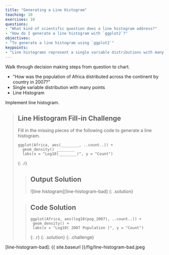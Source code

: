 ```yaml
---
title: "Generating a Line Histogram"
teaching: 10
exercises: 10
questions:
- "What kind of scientific question does a line histogram address?"
- "How do I generate a line histogram with `ggplot2`?"
objectives:
- "To generate a line histogram using `ggplot2`"
keypoints:
- "Line histograms represent a single variable distributions with many points." 
---
```


Walk through decision making steps from question to chart.
 
-   "How was the population of Africa distributed across the continent by 
    country in 2007?"
-   Single variable distribution with many points
-   Line Histogram

Implement line histogram. 

> ## Line Histogram Fill-in Challenge
>
> Fill in the missing pieces of the following code to generate a line histogram.
>
> ~~~
> ggplot(Africa, aes(________, ..count..)) +
>   geom_density() ________
>   labs(x = "Log10(________)", y = "Count")
> ~~~
> {: .r}
>
> > ## Output Solution
> >
> > ![line histogram][line-histogram-bad]
> {: .solution}
>
> > ## Code Solution
> >
> > ~~~
> > ggplot(Africa, aes(log10(pop_2007), ..count..)) +
> >  geom_density() +
> >  labs(x = "Log10( 2007 Population )", y = "Count")
> > ~~~
> > {: .r}
> {: .solution}
{: .challenge}

[line-histogram-bad]: {{ site.baseurl }}/fig/line-histogram-bad.jpeg
